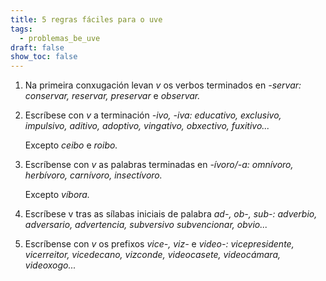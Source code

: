 ```yaml
---
title: 5 regras fáciles para o uve
tags:
  - problemas_be_uve
draft: false
show_toc: false
---
```

<article> 

1. Na primeira conxugación levan *v* os verbos terminados en *\-servar: conservar, reservar, preservar* e *observar.*

</article>

<article>

2. Escríbese con *v* a terminación *\-ivo, -iva: educativo, exclusivo, impulsivo, aditivo, adoptivo, vingativo, obxectivo, fuxitivo...*

   Excepto *ceibo* e *roibo.*

</article>

<article>

3. Escríbense con *v* as palabras terminadas en *\-ívoro/-a: omnívoro, herbívoro, carnívoro, insectívoro.*

   Excepto *víbora.*

</article>

<article>

4. Escríbese v tras as sílabas iniciais de palabra *ad-, ob-, sub-: adverbio, adversario, advertencia, subversivo subvencionar, obvio...*

</article>

<article>

5. Escríbense con *v* os prefixos *vice-, viz-* e *video-: vicepresidente, vicerreitor, vicedecano, vizconde, videocasete, videocámara, videoxogo...*

</article>